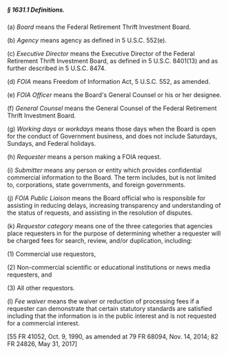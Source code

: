 ##### § 1631.1 Definitions. #####

(a) *Board* means the Federal Retirement Thrift Investment Board.

(b) *Agency* means agency as defined in 5 U.S.C. 552(e).

(c) *Executive Director* means the Executive Director of the Federal Retirement Thrift Investment Board, as defined in 5 U.S.C. 8401(13) and as further described in 5 U.S.C. 8474.

(d) *FOIA* means Freedom of Information Act, 5 U.S.C. 552, as amended.

(e) *FOIA Officer* means the Board's General Counsel or his or her designee.

(f) *General Counsel* means the General Counsel of the Federal Retirement Thrift Investment Board.

(g) *Working days* or *workdays* means those days when the Board is open for the conduct of Government business, and does not include Saturdays, Sundays, and Federal holidays.

(h) *Requester* means a person making a FOIA request.

(i) *Submitter* means any person or entity which provides confidential commercial information to the Board. The term includes, but is not limited to, corporations, state governments, and foreign governments.

(j) *FOIA Public Liaison* means the Board official who is responsible for assisting in reducing delays, increasing transparency and understanding of the status of requests, and assisting in the resolution of disputes.

(k) *Requestor category* means one of the three categories that agencies place requesters in for the purpose of determining whether a requester will be charged fees for search, review, and/or duplication, including:

(1) Commercial use requestors,

(2) Non-commercial scientific or educational institutions or news media requesters, and

(3) All other requestors.

(l) *Fee waiver* means the waiver or reduction of processing fees if a requester can demonstrate that certain statutory standards are satisfied including that the information is in the public interest and is not requested for a commercial interest.

[55 FR 41052, Oct. 9, 1990, as amended at 79 FR 68094, Nov. 14, 2014; 82 FR 24826, May 31, 2017]